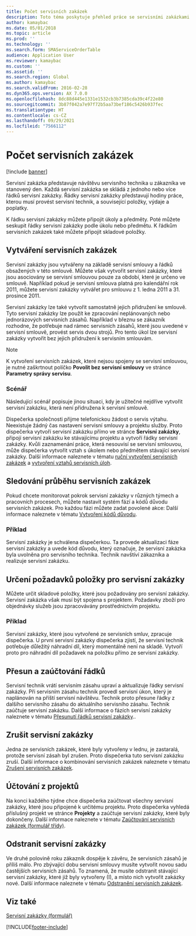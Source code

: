 ```yaml
---
title: Počet servisních zakázek
description: Toto téma poskytuje přehled práce se servisními zakázkami.
author: kamaybac
ms.date: 05/01/2018
ms.topic: article
ms.prod: ''
ms.technology: ''
ms.search.form: SMAServiceOrderTable
audience: Application User
ms.reviewer: kamaybac
ms.custom: ''
ms.assetid: ''
ms.search.region: Global
ms.author: kamaybac
ms.search.validFrom: 2016-02-28
ms.dyn365.ops.version: AX 7.0.0
ms.openlocfilehash: 8dc88d445e1331e1532cb3b7385cda39c4f22e80
ms.sourcegitcommit: 3b87f042a7e97f72b5aa73bef186c5426b937fec
ms.translationtype: HT
ms.contentlocale: cs-CZ
ms.lasthandoff: 09/29/2021
ms.locfileid: "7566112"
---
```

# <a name="service-orders"></a>Počet servisních zakázek

[!include [banner](../includes/banner.md)]

Servisní zakázka představuje návštěvu servisního technika u zákazníka ve stanovený den. Každá servisní zakázka se skládá z jednoho nebo více řádků servisní zakázky. Řádky servisní zakázky představují hodiny práce, kterou musí provést servisní technik, a související položky, výdaje a poplatky.

K řádku servisní zakázky můžete připojit úkoly a předměty. Poté můžete seskupit řádky servisní zakázky podle úkolu nebo předmětu. K řádkům servisních zakázek také můžete připojit skladové položky.

## <a name="create-service-orders"></a>Vytváření servisních zakázek

Servisní zakázky jsou vytvářeny na základě servisní smlouvy a řádků obsažených v této smlouvě. Můžete však vytvořit servisní zakázky, které jsou asociovány se servisní smlouvou pouze za období, které je určeno ve smlouvě. Například pokud je servisní smlouva platná pro kalendářní rok 2011, můžete servisní zakázky vytvářet pro smlouvu z 1. ledna 2011 a 31. prosince 2011.

Servisní zakázky lze také vytvořit samostatně jejich přidružení ke smlouvě. Tyto servisní zakázky lze použít ke zpracování neplánovaných nebo jednorázových servisních zásahů. Například v březnu se zákazník rozhodne, že potřebuje nad rámec servisních zásahů, které jsou uvedené v servisní smlouvě, provést servis dvou strojů. Pro tento úkol lze servisní zakázky vytvořit bez jejich přidružení k servisním smlouvám.


> [!NOTE]
> K vytvoření servisních zakázek, které nejsou spojeny se servisní smlouvou, je nutné zaškrtnout políčko **Povolit bez servisní smlouvy** ve stránce **Parametry správy servisu**.

### <a name="scenario"></a>Scénář

Následující scénář popisuje jinou situaci, kdy je užitečné nejdříve vytvořit servisní zakázku, která není přidružena k servisní smlouvě.

Dispečerka společnosti přijme telefonickou žádost o servis výtahu. Neexistuje žádný čas nastavení servisní smlouvy a projektu služby. Proto dispečerka vytvoří servisní zakázku přímo ve stránce **Servisní zakázky**, připojí servisní zakázku ke stávajícímu projektu a vytvoří řádky servisní zakázky. Kvůli zaznamenání práce, která nesouvisí se servisní smlouvou, může dispečerka vytvořit vztah s úkolem nebo předmětem stávající servisní zakázky. Další informace naleznete v tématu [ruční vytvoření servisních zakázek](create-service-orders-manually.md) a [vytvoření vztahů servisních úloh](create-service-task-relations.md).

## <a name="monitor-the-progress-of-service-orders"></a>Sledování průběhu servisních zakázek

Pokud chcete monitorovat pokrok servisní zakázky v různých týmech a pracovních procesech, můžete nastavit systém fází a kódů důvodu servisních zakázek. Pro každou fázi můžete zadat povolené akce: Další informace naleznete v tématu [Vytvoření kódů důvodu](create-reason-codes.md).

### <a name="example"></a>Příklad

Servisní zakázky je schválena dispečerkou. Ta provede aktualizaci fáze servisní zakázky a uvede kód důvodu, který označuje, že servisní zakázka byla uvolněna pro servisního technika. Technik navštíví zákazníka a realizuje servisní zakázku.

## <a name="specify-item-requirements-for-service-orders"></a>Určení požadavků položky pro servisní zakázky

Můžete určit skladové položky, které jsou požadovány pro servisní zakázky. Servisní zakázka však musí být spojena s projektem. Požadavky zboží pro objednávky služeb jsou zpracovávány prostřednictvím projektu. 

### <a name="example"></a>Příklad

Servisní zakázky, které jsou vytvořené ze servisních smluv, zpracuje dispečerka. U první servisní zakázky dispečerka zjistí, že servisní technik potřebuje důležitý náhradní díl, který momentálně není na skladě. Vytvoří proto pro náhradní díl požadavek na položku přímo ze servisní zakázky.

## <a name="move-and-post-lines"></a>Přesun a zaúčtování řádků

Servisní technik vrátí servisním zásahu upraví a aktualizuje řádky servisní zakázky. Při servisním zásahu technik provedl servisní úkon, který je naplánován na příští servisní návštěvu. Technik proto přesune řádky z dalšího servisního zásahu do aktuálního servisního zásahu. Technik zaúčtuje servisní zakázku. Další informace o fázích servisní zakázky naleznete v tématu [Přesunutí řádků servisní zakázky](move-service-order-lines.md)..

## <a name="cancel-service-orders"></a>Zrušit servisní zakázky

Jedna ze servisních zakázek, které byly vytvořeny v lednu, je zastaralá, protože servisní zásah byl zrušen. Proto dispečerka tuto servisní zakázku zruší. Další informace o kombinování servisních zakázek naleznete v tématu [Zrušení servisních zakázek](cancel-service-orders.md).

## <a name="post-from-projects"></a>Účtování z projektů

Na konci každého týdne chce dispečerka zaúčtovat všechny servisní zakázky, které jsou připojené k určitému projektu. Proto dispečerka vyhledá příslušný projekt ve stránce **Projekty** a zaúčtuje servisní zakázky, které byly dokončeny. Další informace naleznete v tématu [Zaúčtování servisních zakázek (formulář třídy)](https://technet.microsoft.com/library/aa574685\(v=ax.60\)).

## <a name="delete-service-orders"></a>Odstranit servisní zakázky

Ve druhé polovině roku zákazník dospěje k závěru, že servisních zásahů je příliš málo. Pro zbývající dobu servisní smlouvy musíte vytvořit novou sadu častějších servisních zásahů. To znamená, že musíte odstranit stávající servisní zakázky, které již byly vytvořeny (I), a místo nich vytvořit zakázky nové. Další informace naleznete v tématu [Odstranění servisních zakázek](delete-service-orders.md).

## <a name="see-also"></a>Viz také

[Servisní zakázky (formulář)](https://technet.microsoft.com/library/aa554361\(v=ax.60\))

  




[!INCLUDE[footer-include](../../includes/footer-banner.md)]